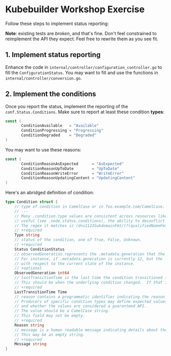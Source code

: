 # Kubebuilder Workshop Exercise

Follow these steps to implement status reporting:

**Note**: existing tests are *broken*, and that's fine.
Don't feel constrained to reimplement the API they expect.
Feel free to rewrite them as you see fit.

## 1. Implement status reporting

Enhance the code in `internal/controller/configuration_controller.go` to fill the `ConfigurationStatus`.
You may want to fill and use the functions in `internal/controller/conversion.go`.

## 2. Implement the conditions

Once you report the status, implement the reporting of the `conf.Status.Conditions`.
Make sure to report at least these condition **types**:

```go
const (
       ConditionAvailable   = "Available"
       ConditionProgressing = "Progressing"
       ConditionDegraded    = "Degraded"
)
```

You may want to use these reasons:

```go
const (
       ConditionReasonAsExpected      = "AsExpected"
       ConditionReasonUpToDate        = "UpToDate"
       ConditionReasonWriteError      = "WriteError"
       ConditionReasonUpdatingContent = "UpdatingContent"
)
```

Here's an abridged definition of condition:

```go
type Condition struct {
	// type of condition in CamelCase or in foo.example.com/CamelCase.
	// ---
	// Many .condition.type values are consistent across resources like Available, but because arbitrary conditions can be
	// useful (see .node.status.conditions), the ability to deconflict is important.
	// The regex it matches is (dns1123SubdomainFmt/)?(qualifiedNameFmt)
	// +required
	Type string
	// status of the condition, one of True, False, Unknown.
	// +required
	Status ConditionStatus
	// observedGeneration represents the .metadata.generation that the condition was set based upon.
	// For instance, if .metadata.generation is currently 12, but the .status.conditions[x].observedGeneration is 9, the condition is out of date
	// with respect to the current state of the instance.
	// +optional
	ObservedGeneration int64
	// lastTransitionTime is the last time the condition transitioned from one status to another.
	// This should be when the underlying condition changed.  If that is not known, then using the time when the API field changed is acceptable.
	// +required
	LastTransitionTime Time
	// reason contains a programmatic identifier indicating the reason for the condition's last transition.
	// Producers of specific condition types may define expected values and meanings for this field,
	// and whether the values are considered a guaranteed API.
	// The value should be a CamelCase string.
	// This field may not be empty.
	// +required
	Reason string
	// message is a human readable message indicating details about the transition.
	// This may be an empty string.
	// +required
	Message string
}
```
